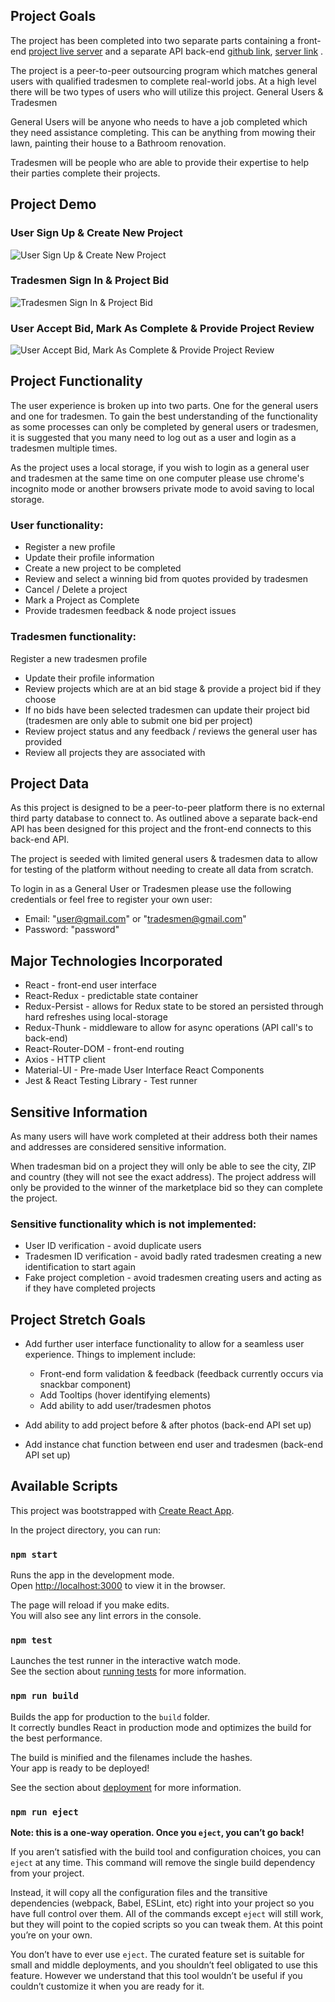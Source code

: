 ## Project Goals

The project has been completed into two separate parts containing a front-end [project live server](https://project-freelance.netlify.app/) and a separate API back-end [github link](https://work-order-backend.herokuapp.com/tradesmen), [server link](https://github.com/clay099/work-order-backend) .

The project is a peer-to-peer outsourcing program which matches general users with qualified tradesmen to complete real-world jobs. At a high level there will be two types of users who will utilize this project. General Users & Tradesmen

General Users will be anyone who needs to have a job completed which they need assistance completing. This can be anything from mowing their lawn, painting their house to a Bathroom renovation.

Tradesmen will be people who are able to provide their expertise to help their parties complete their projects.

## Project Demo

### User Sign Up & Create New Project

![User Sign Up & Create New Project](demo/SignUp%26NewProject.gif)


### Tradesmen Sign In & Project Bid

![Tradesmen Sign In & Project Bid](demo/TradesmenProcess.gif)

### User Accept Bid, Mark As Complete & Provide Project Review

![User Accept Bid, Mark As Complete & Provide Project Review](demo/UserProjectProcess.gif)

## Project Functionality

The user experience is broken up into two parts. One for the general users and one for tradesmen. To gain the best understanding of the functionality as some processes can only be completed by general users or tradesmen, it is suggested that you many need to log out as a user and login as a tradesmen multiple times.

As the project uses a local storage, if you wish to login as a general user and tradesmen at the same time on one computer please use chrome's incognito mode or another browsers private mode to avoid saving to local storage.

### User functionality:

-   Register a new profile
-   Update their profile information
-   Create a new project to be completed
-   Review and select a winning bid from quotes provided by tradesmen
-   Cancel / Delete a project
-   Mark a Project as Complete
-   Provide tradesmen feedback & node project issues

### Tradesmen functionality:

Register a new tradesmen profile

-   Update their profile information
-   Review projects which are at an bid stage & provide a project bid if they choose
-   If no bids have been selected tradesmen can update their project bid (tradesmen are only able to submit one bid per project)
-   Review project status and any feedback / reviews the general user has provided
-   Review all projects they are associated with

## Project Data

As this project is designed to be a peer-to-peer platform there is no external third party database to connect to. As outlined above a separate back-end API has been designed for this project and the front-end connects to this back-end API.

The project is seeded with limited general users & tradesmen data to allow for testing of the platform without needing to create all data from scratch.

To login in as a General User or Tradesmen please use the following credentials or feel free to register your own user:

-   Email: "user@gmail.com" or "tradesmen@gmail.com"
-   Password: "password"

## Major Technologies Incorporated

-   React - front-end user interface
-   React-Redux - predictable state container
-   Redux-Persist - allows for Redux state to be stored an persisted through hard refreshes using local-storage
-   Redux-Thunk - middleware to allow for async operations (API call's to back-end)
-   React-Router-DOM - front-end routing
-   Axios - HTTP client
-   Material-UI - Pre-made User Interface React Components
-   Jest & React Testing Library - Test runner

## Sensitive Information

As many users will have work completed at their address both their names and addresses are considered sensitive information.

When tradesman bid on a project they will only be able to see the city, ZIP and country (they will not see the exact address). The project address will only be provided to the winner of the marketplace bid so they can complete the project.

### Sensitive functionality which is not implemented:

-   User ID verification - avoid duplicate users
-   Tradesmen ID verification - avoid badly rated tradesmen creating a new identification to start again
-   Fake project completion - avoid tradesmen creating users and acting as if they have completed projects

## Project Stretch Goals

-   Add further user interface functionality to allow for a seamless user experience. Things to implement include:

    -   Front-end form validation & feedback (feedback currently occurs via snackbar component)
    -   Add Tooltips (hover identifying elements)
    -   Add ability to add user/tradesmen photos

-   Add ability to add project before & after photos (back-end API set up)
-   Add instance chat function between end user and tradesmen (back-end API set up)

## Available Scripts

This project was bootstrapped with [Create React App](https://github.com/facebook/create-react-app).

In the project directory, you can run:

### `npm start`

Runs the app in the development mode.<br />
Open [http://localhost:3000](http://localhost:3000) to view it in the browser.

The page will reload if you make edits.<br />
You will also see any lint errors in the console.

### `npm test`

Launches the test runner in the interactive watch mode.<br />
See the section about [running tests](https://facebook.github.io/create-react-app/docs/running-tests) for more information.

### `npm run build`

Builds the app for production to the `build` folder.<br />
It correctly bundles React in production mode and optimizes the build for the best performance.

The build is minified and the filenames include the hashes.<br />
Your app is ready to be deployed!

See the section about [deployment](https://facebook.github.io/create-react-app/docs/deployment) for more information.

### `npm run eject`

**Note: this is a one-way operation. Once you `eject`, you can’t go back!**

If you aren’t satisfied with the build tool and configuration choices, you can `eject` at any time. This command will remove the single build dependency from your project.

Instead, it will copy all the configuration files and the transitive dependencies (webpack, Babel, ESLint, etc) right into your project so you have full control over them. All of the commands except `eject` will still work, but they will point to the copied scripts so you can tweak them. At this point you’re on your own.

You don’t have to ever use `eject`. The curated feature set is suitable for small and middle deployments, and you shouldn’t feel obligated to use this feature. However we understand that this tool wouldn’t be useful if you couldn’t customize it when you are ready for it.
